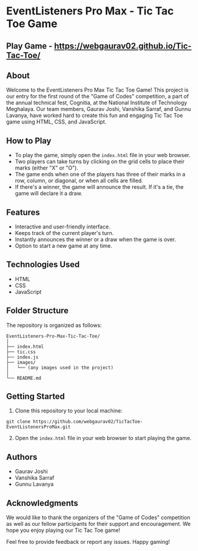 # EventListeners Pro Max - Tic Tac Toe Game

## Play Game - https://webgaurav02.github.io/Tic-Tac-Toe/

## About

Welcome to the EventListeners Pro Max Tic Tac Toe Game! This project is our entry for the first round of the "Game of Codes" competition, a part of the annual technical fest, Cognitia, at the National Institute of Technology Meghalaya. Our team members, Gaurav Joshi, Vanshika Sarraf, and Gunnu Lavanya, have worked hard to create this fun and engaging Tic Tac Toe game using HTML, CSS, and JavaScript.

## How to Play

- To play the game, simply open the `index.html` file in your web browser.
- Two players can take turns by clicking on the grid cells to place their marks (either "X" or "O").
- The game ends when one of the players has three of their marks in a row, column, or diagonal, or when all cells are filled.
- If there's a winner, the game will announce the result. If it's a tie, the game will declare it a draw.

## Features

- Interactive and user-friendly interface.
- Keeps track of the current player's turn.
- Instantly announces the winner or a draw when the game is over.
- Option to start a new game at any time.

## Technologies Used

- HTML
- CSS
- JavaScript

## Folder Structure

The repository is organized as follows:

```
EventListeners-Pro-Max-Tic-Tac-Toe/
│
├── index.html
├── tic.css
├── index.js
├── images/
│   └── (any images used in the project)
│
└── README.md
```

## Getting Started

1. Clone this repository to your local machine:

```
git clone https://github.com/webgaurav02/TicTacToe-EventListenersProMax.git
```

2. Open the `index.html` file in your web browser to start playing the game.

## Authors

- Gaurav Joshi
- Vanshika Sarraf
- Gunnu Lavanya


## Acknowledgments

We would like to thank the organizers of the "Game of Codes" competition as well as our fellow participants for their support and encouragement. We hope you enjoy playing our Tic Tac Toe game!

Feel free to provide feedback or report any issues. Happy gaming!
